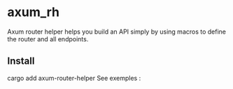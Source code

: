 # axum_rh

Axum router helper helps you build an API simply by using macros to define the router and all endpoints.

## Install

cargo add axum-router-helper
See exemples :

